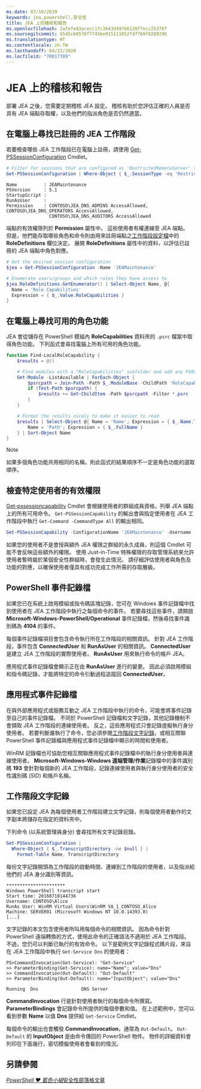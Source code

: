 ```yaml
---
ms.date: 07/10/2019
keywords: jea,powershell,安全性
title: JEA 上的稽核和報告
ms.openlocfilehash: 2afefe83acecc1fc3643d49766120ffecc25378f
ms.sourcegitcommit: 6545c60578f7745be015111052fd7769f8289296
ms.translationtype: HT
ms.contentlocale: zh-TW
ms.lasthandoff: 04/22/2020
ms.locfileid: "70017789"
---
```

# <a name="auditing-and-reporting-on-jea"></a>JEA 上的稽核和報告

部署 JEA 之後，您需要定期稽核 JEA 設定。 稽核有助於您評估正確的人員是否具有 JEA 端點存取權，以及他們的指派角色是否仍然適當。

## <a name="find-registered-jea-sessions-on-a-machine"></a>在電腦上尋找已註冊的 JEA 工作階段

若要檢查哪些 JEA 工作階段已在電腦上註冊，請使用 [Get-PSSessionConfiguration](/powershell/module/microsoft.powershell.core/get-pssessionconfiguration) Cmdlet。

```powershell
# Filter for sessions that are configured as 'RestrictedRemoteServer' to find JEA-like session configurations
Get-PSSessionConfiguration | Where-Object { $_.SessionType -eq 'RestrictedRemoteServer' }
```

```Output
Name          : JEAMaintenance
PSVersion     : 5.1
StartupScript :
RunAsUser     :
Permission    : CONTOSO\JEA_DNS_ADMINS AccessAllowed, CONTOSO\JEA_DNS_OPERATORS AccessAllowed,
                CONTOSO\JEA_DNS_AUDITORS AccessAllowed
```

端點的有效權限列於 **Permission** 屬性中。 這些使用者有權連線至 JEA 端點。 但是，他們能存取哪些角色和命令則由用來註冊端點之[工作階段設定檔](session-configurations.md)中的 **RoleDefinitions** 欄位決定。 展開 **RoleDefinitions** 屬性中的資料，以評估已註冊的 JEA 端點中角色對應。

```powershell
# Get the desired session configuration
$jea = Get-PSSessionConfiguration -Name 'JEAMaintenance'

# Enumerate users/groups and which roles they have access to
$jea.RoleDefinitions.GetEnumerator() | Select-Object Name, @{
  Name = 'Role Capabilities'
  Expression = { $_.Value.RoleCapabilities }
}
```

## <a name="find-available-role-capabilities-on-the-machine"></a>在電腦上尋找可用的角色功能

JEA 會從儲存在 PowerShell 模組內 **RoleCapabilities** 資料夾的 `.psrc` 檔案中取得角色功能。 下列函式會尋找電腦上所有可用的角色功能。

```powershell
function Find-LocalRoleCapability {
    $results = @()

    # Find modules with a "RoleCapabilities" subfolder and add any PSRC files to the result set
    Get-Module -ListAvailable | ForEach-Object {
        $psrcpath = Join-Path -Path $_.ModuleBase -ChildPath 'RoleCapabilities'
        if (Test-Path $psrcpath) {
            $results += Get-ChildItem -Path $psrcpath -Filter *.psrc
        }
    }

    # Format the results nicely to make it easier to read
    $results | Select-Object @{ Name = 'Name'; Expression = { $_.Name.TrimEnd('.psrc') }}, @{
        Name = 'Path'; Expression = { $_.FullName }
    } | Sort-Object Name
}
```

> [!NOTE]
> 如果多個角色功能共用相同的名稱，則此函式的結果順序不一定是角色功能的選取順序。

## <a name="check-effective-rights-for-a-specific-user"></a>檢查特定使用者的有效權限

[Get-pssessioncapability](/powershell/module/microsoft.powershell.core/Get-PSSessionCapability) Cmdlet 會根據使用者的群組成員資格，列舉 JEA 端點上的所有可用命令。
`Get-PSSessionCapability` 的輸出會與指定使用者在 JEA 工作階段中執行 `Get-Command -CommandType All` 的輸出相同。

```powershell
Get-PSSessionCapability -ConfigurationName 'JEAMaintenance' -Username 'CONTOSO\Alice'
```

如果您的使用者不是會授與額外 JEA 權限之群組的永久成員，則這個 Cmdlet 可能不會反映這些額外的權限。 使用 Just-in-Time 特殊權限的存取管理系統來允許使用者暫時屬於某個安全性群組時，會發生此情況。 請仔細評估使用者與角色及功能的對應，以確保使用者僅具有成功完成工作所需的存取層級。

## <a name="powershell-event-logs"></a>PowerShell 事件記錄檔

如果您已在系統上啟用模組或指令碼區塊記錄，您可在 Windows 事件記錄檔中找到使用者在 JEA 工作階段中執行之每個命令的事件。 若要尋找這些事件，請開啟 **Microsoft-Windows-PowerShell/Operational** 事件記錄檔，然後尋找事件識別碼為 **4104** 的事件。

每個事件記錄檔項目會包含命令執行所在工作階段的相關資訊。 針對 JEA 工作階段，事件包含 **ConnectedUser** 和 **RunAsUser** 的相關資訊。 **ConnectedUser** 是建立 JEA 工作階段的實際使用者。 **RunAsUser** 用來執行命令的帳戶 JEA。

應用程式事件記錄檔會顯示正在由 **RunAsUser** 進行的變更。 因此必須啟用模組和指令碼記錄，才能將特定的命令引動過程追蹤回 **ConnectedUser**。

## <a name="application-event-logs"></a>應用程式事件記錄檔

在與外部應用程式或服務互動之 JEA 工作階段中執行的命令，可能會將事件記錄至自己的事件記錄檔。 不同於 PowerShell 記錄檔和文字記錄，其他記錄機制不會擷取 JEA 工作階段的連線使用者。 反之，這些應用程式只會記錄虛擬執行身分使用者。
若要判斷誰執行了命令，您必須參閱[工作階段文字記錄](#session-transcripts)，或相互關聯 PowerShell 事件記錄檔與應用程式事件記錄檔中顯示的時間和使用者。

WinRM 記錄檔也可協助您相互關聯應用程式事件記錄檔中的執行身分使用者與連線使用者。 **Microsoft-Windows-Windows 遠端管理/作業**記錄檔中的事件識別碼 **193** 會針對每個新的 JEA 工作階段，記錄連線使用者與執行身分使用者的安全性識別碼 (SID) 和帳戶名稱。

## <a name="session-transcripts"></a>工作階段文字記錄

如果您已設定 JEA 為每個使用者工作階段建立文字記錄，則每個使用者動作的文字副本將儲存在指定的資料夾中。

下列命令 (以系統管理員身分) 會尋找所有文字記錄目錄。

```powershell
Get-PSSessionConfiguration |
  Where-Object { $_.TranscriptDirectory -ne $null } |
    Format-Table Name, TranscriptDirectory
```

每份文字記錄開頭為工作階段的啟動時間、連線到工作階段的使用者，以及指派給他們的 JEA 身分識別等資訊。

```
**********************
Windows PowerShell transcript start
Start time: 20160710144736
Username: CONTOSO\Alice
RunAs User: WinRM Virtual Users\WinRM VA_1_CONTOSO_Alice
Machine: SERVER01 (Microsoft Windows NT 10.0.14393.0)
[...]
```

文字記錄的本文包含使用者所叫用每個命令的相關資訊。 因為命令針對 PowerShell 遠端轉換的方式，使用此命令的正確語法不適用於 JEA 工作階段。 不過，您仍可以判斷已執行的有效命令。 以下是範例文字記錄程式碼片段，來自在 JEA 工作階段中執行 `Get-Service Dns` 的使用者：

```
PS>CommandInvocation(Get-Service): "Get-Service"
>> ParameterBinding(Get-Service): name="Name"; value="Dns"
>> CommandInvocation(Out-Default): "Out-Default"
>> ParameterBinding(Out-Default): name="InputObject"; value="Dns"

Running  Dns                DNS Server
```

**CommandInvocation** 行是針對使用者執行的每個命令所撰寫。 **ParameterBindings** 會記錄命令所提供的每個參數和值。 在上述範例中，您可以看到參數 **Name** 以值 **Dns** 提供給 `Get-Service` Cmdlet。

每個命令的輸出也會觸發 **CommandInvocation**，通常為 `Out-Default`。 `Out-Default` 的 **InputObject** 是由命令傳回的 PowerShell 物件。 物件的詳細資料會列印在下面幾行，密切模擬使用者會看到的情況。

## <a name="see-also"></a>另請參閱

[*PowerShell ♥ 藍色小組*安全性部落格文章](https://devblogs.microsoft.com/powershell/powershell-the-blue-team/)
